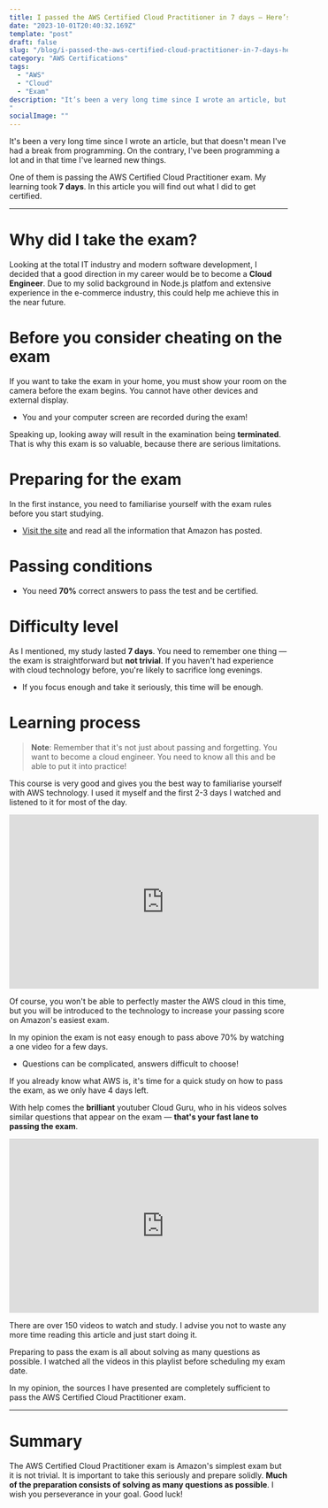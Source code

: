 ```yaml
---
title: I passed the AWS Certified Cloud Practitioner in 7 days — Here’s How
date: "2023-10-01T20:40:32.169Z"
template: "post"
draft: false
slug: "/blog/i-passed-the-aws-certified-cloud-practitioner-in-7-days-here-is-how"
category: "AWS Certifications"
tags:
  - "AWS"
  - "Cloud"
  - "Exam"
description: "It’s been a very long time since I wrote an article, but that doesn’t mean I’ve had a break from programming. On the contrary, I’ve been programming a lot and in that time I’ve learned new things. One of them is passing the AWS Certified Cloud Practitioner exam. My learning took 7 days. In this article you will find out what I did to get certified.
"
socialImage: ""
---
```


It's been a very long time since I wrote an article, but that doesn't mean I've had a break from programming. On the contrary, I've been programming a lot and in that time I've learned new things.

One of them is passing the AWS Certified Cloud Practitioner exam. My learning took **7 days**. In this article you will find out what I did to get certified.

---

# Why did I take the exam?

Looking at the total IT industry and modern software development, I decided that a good direction in my career would be to become a **Cloud Engineer**. Due to my solid background in Node.js platfom and extensive experience in the e-commerce industry, this could help me achieve this in the near future.

# Before you consider cheating on the exam

If you want to take the exam in your home, you must show your room on the camera before the exam begins. You cannot have other devices and external display.

- You and your computer screen are recorded during the exam!

Speaking up, looking away will result in the examination being **terminated**. That is why this exam is so valuable, because there are serious limitations.

# Preparing for the exam

In the first instance, you need to familiarise yourself with the exam rules before you start studying.
- [Visit the site](https://aws.amazon.com/certification/certified-cloud-practitioner/) and read all the information that Amazon has posted.

# Passing conditions

- You need **70%** correct answers to pass the test and be certified.

# Difficulty level

As I mentioned, my study lasted **7 days**. You need to remember one thing — the exam is straightforward but **not trivial**. If you haven't had experience with cloud technology before, you're likely to sacrifice long evenings.
- If you focus enough and take it seriously, this time will be enough.

# Learning process

> **Note**: Remember that it's not just about passing and forgetting. You want to become a cloud engineer. You need to know all this and be able to put it into practice!

This course is very good and gives you the best way to familiarise yourself with AWS technology. I used it myself and the first 2-3 days I watched and listened to it for most of the day.

<iframe width="560" height="315" src="https://www.youtube.com/embed/SOTamWNgDKc?si=2vFyWhla31cqk-jw" title="YouTube video player" frameborder="0" allow="accelerometer; autoplay; clipboard-write; encrypted-media; gyroscope; picture-in-picture; web-share" allowfullscreen></iframe>

Of course, you won't be able to perfectly master the AWS cloud in this time, but you will be introduced to the technology to increase your passing score on Amazon's easiest exam.

In my opinion the exam is not easy enough to pass above 70% by watching a one video for a few days.

- Questions can be complicated, answers difficult to choose!

If you already know what AWS is, it's time for a quick study on how to pass the exam, as we only have 4 days left.

With help comes the **brilliant** youtuber Cloud Guru, who in his videos solves similar questions that appear on the exam — **that's your fast lane to passing the exam**.

<iframe width="560" height="315" src="https://www.youtube.com/embed/videoseries?si=NMtwXafcVeUvtEPP&amp;list=PL_0RK_1F4sTDNZOzu4aQ0h7RBA6tPwuUj" title="YouTube video player" frameborder="0" allow="accelerometer; autoplay; clipboard-write; encrypted-media; gyroscope; picture-in-picture; web-share" allowfullscreen></iframe>

There are over 150 videos to watch and study. I advise you not to waste any more time reading this article and just start doing it.

Preparing to pass the exam is all about solving as many questions as possible. I watched all the videos in this playlist before scheduling my exam date.

In my opinion, the sources I have presented are completely sufficient to pass the AWS Certified Cloud Practitioner exam.

---

# Summary

The AWS Certified Cloud Practitioner exam is Amazon's simplest exam but it is not trivial. It is important to take this seriously and prepare solidly. **Much of the preparation consists of solving as many questions as possible**. I wish you perseverance in your goal. Good luck!
